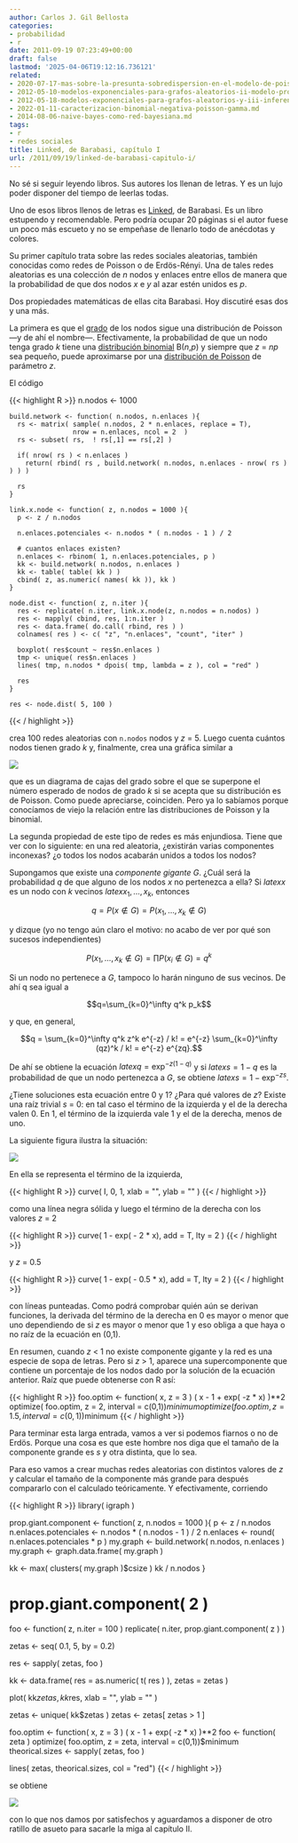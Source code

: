 ```yaml
---
author: Carlos J. Gil Bellosta
categories:
- probabilidad
- r
date: 2011-09-19 07:23:49+00:00
draft: false
lastmod: '2025-04-06T19:12:16.736121'
related:
- 2020-07-17-mas-sobre-la-presunta-sobredispersion-en-el-modelo-de-poisson.md
- 2012-05-10-modelos-exponenciales-para-grafos-aleatorios-ii-modelo-probabilistico.md
- 2012-05-18-modelos-exponenciales-para-grafos-aleatorios-y-iii-inferencia.md
- 2022-01-11-caracterizacion-binomial-negativa-poisson-gamma.md
- 2014-08-06-naive-bayes-como-red-bayesiana.md
tags:
- r
- redes sociales
title: Linked, de Barabasi, capítulo I
url: /2011/09/19/linked-de-barabasi-capitulo-i/
---
```


No sé si seguir leyendo libros. Sus autores los llenan de letras. Y es un lujo poder disponer del tiempo de leerlas todas.

Uno de esos libros llenos de letras es [Linked](http://portal.educ.ar/debates/sociedad/sociedad-conocimiento/sobre-la-ciencia-de-las-redes-y-el-linked-de-barabasi.php), de Barabasi. Es un libro estupendo y recomendable. Pero podría ocupar 20 páginas si el autor fuese un poco más escueto y no se empeñase de llenarlo todo de anécdotas y colores.

Su primer capítulo trata sobre las redes sociales aleatorias, también conocidas como redes de Poisson o de Erdös-Rényi. Una de tales redes aleatorias es una colección de _n_ nodos y enlaces entre ellos de manera que la probabilidad de que dos nodos _x_ e _y_ al azar estén unidos es _p_.

Dos propiedades matemáticas de ellas cita Barabasi. Hoy discutiré esas dos y una más.

La primera es que el [grado](http://es.wikipedia.org/wiki/Centralidad#Grado) de los nodos sigue una distribución de Poisson —y de ahí el nombre—. Efectivamente, la probabilidad de que un nodo tenga grado _k_ tiene una [distribución binomial](http://es.wikipedia.org/wiki/Binomial) B(_n_,_p_) y siempre que _z_ = _np_ sea pequeño, puede aproximarse por una [distribución de Poisson](http://es.wikipedia.org/wiki/Distribuci%C3%B3n_de_Poisson) de parámetro _z_.

El código







{{< highlight R >}}
    n.nodos <- 1000

    build.network <- function( n.nodos, n.enlaces ){
      rs <- matrix( sample( n.nodos, 2 * n.enlaces, replace = T),
                    nrow = n.enlaces, ncol = 2  )
      rs <- subset( rs,  ! rs[,1] == rs[,2] )

      if( nrow( rs ) < n.enlaces )
        return( rbind( rs , build.network( n.nodos, n.enlaces - nrow( rs ) ) ) )

      rs
    }

    link.x.node <- function( z, n.nodos = 1000 ){
      p <- z / n.nodos

      n.enlaces.potenciales <- n.nodos * ( n.nodos - 1 ) / 2

      # cuantos enlaces existen?
      n.enlaces <- rbinom( 1, n.enlaces.potenciales, p )
      kk <- build.network( n.nodos, n.enlaces )
      kk <- table( table( kk ) )
      cbind( z, as.numeric( names( kk )), kk )
    }

    node.dist <- function( z, n.iter ){
      res <- replicate( n.iter, link.x.node(z, n.nodos = n.nodos) )
      res <- mapply( cbind, res, 1:n.iter )
      res <- data.frame( do.call( rbind, res ) )
      colnames( res ) <- c( "z", "n.enlaces", "count", "iter" )

      boxplot( res$count ~ res$n.enlaces )
      tmp <- unique( res$n.enlaces )
      lines( tmp, n.nodos * dpois( tmp, lambda = z ), col = "red" )

      res
    }

    res <- node.dist( 5, 100 )
{{< / highlight >}}







crea 100 redes aleatorias con `n.nodos` nodos y _z_ = 5. Luego cuenta cuántos nodos tienen grado _k_ y, finalmente, crea una gráfica similar a

[![](/wp-uploads/2011/09/poisson_distr_degree.png#center)
](/wp-uploads/2011/09/poisson_distr_degree.png#center)

que es un diagrama de cajas del grado sobre el que se superpone el número esperado de nodos de grado _k_ si se acepta que su distribución es de Poisson. Como puede apreciarse, coinciden. Pero ya lo sabíamos porque conocíamos de viejo la relación entre las distribuciones de Poisson y la binomial.

La segunda propiedad de este tipo de redes es más enjundiosa. Tiene que ver con lo siguiente: en una red aleatoria, ¿existirán varias componentes inconexas? ¿o todos los nodos acabarán unidos a todos los nodos?

Supongamos que existe una _componente gigante_ _G_. ¿Cuál será la probabilidad _q_ de que alguno de los nodos _x_ no pertenezca a ella? Si $latex x$ es un nodo con _k_ vecinos $latex x_1, \dots, x_k$, entonces


$$q = P( x \not\in G ) = P( x_1, \dots, x_k \not\in G)$$


y dizque (yo no tengo aún claro el motivo: no acabo de ver por qué son sucesos independientes)


$$P( x_1, \dots, x_k \not\in G) = \prod P( x_i \not\in G ) = q^k $$


Si un nodo no pertenece a _G_, tampoco lo harán ninguno de sus vecinos. De ahí q sea igual a


$$q=\sum_{k=0}^\infty q^k p_k$$


y que, en general,


$$q = \sum_{k=0}^\infty q^k z^k e^{-z} / k! = e^{-z} \sum_{k=0}^\infty (qz)^k / k! = e^{-z} e^{zq}.$$


De ahí se obtiene la ecuación $latex q = \exp^{-z( 1-q )}$ y si $latex s = 1-q$ es la probabilidad de que un nodo pertenezca a _G_, se obtiene $latex s = 1 - \exp^{-zs}$.

¿Tiene soluciones esta ecuación entre 0 y 1? ¿Para qué valores de _z_? Existe una raíz trivial _s_ = 0: en tal caso el término de la izquierda y el de la derecha valen 0. En 1, el término de la izquierda vale 1 y el de la derecha, menos de uno.

La siguiente figura ilustra la situación:

[![](/wp-uploads/2011/09/roots_equation.png#center)
](/wp-uploads/2011/09/roots_equation.png#center)

En ella se representa el término de la izquierda,


{{< highlight R >}}
curve( I, 0, 1, xlab = "", ylab = "" )
{{< / highlight >}}


como una línea negra sólida y luego el término de la derecha con los valores _z_ = 2


{{< highlight R >}}
curve( 1 - exp( - 2 * x), add = T, lty = 2 )
{{< / highlight >}}


y _z_ = 0.5


{{< highlight R >}}
curve( 1 - exp( - 0.5 * x), add = T, lty = 2 )
{{< / highlight >}}


con líneas punteadas. Como podrá comprobar quién aún se derivan funciones, la derivada del término de la derecha en 0 es mayor o menor que uno dependiendo de si _z_ es mayor o menor que 1 y eso obliga a que haya o no raíz de la ecuación en (0,1).

En resumen, cuando _z_ < 1 no existe componente gigante y la red es una especie de sopa de letras. Pero si _z_ > 1, aparece una supercomponente que contiene un porcentaje de los nodos dado por la solución de la ecuación anterior. Raíz que puede obtenerse con R así:


{{< highlight R >}}
foo.optim <- function( x, z = 3 ) ( x - 1 + exp( -z * x) )**2
optimize( foo.optim, z = 2, interval = c(0,1))$minimum
optimize( foo.optim, z = 1.5, interval = c(0,1))$minimum
{{< / highlight >}}


Para terminar esta larga entrada, vamos a ver si podemos fiarnos o no de Erdös. Porque una cosa es que este hombre nos diga que el tamaño de la componente grande es _s_ y otra distinta, que lo sea.

Para eso vamos a crear muchas redes aleatorias con distintos valores de _z_ y calcular el tamaño de la componente más grande para después compararlo con el calculado teóricamente. Y efectivamente, corriendo


{{< highlight R >}}
library( igraph )

prop.giant.component <- function( z, n.nodos = 1000 ){
  p <- z / n.nodos
  n.enlaces.potenciales <- n.nodos * ( n.nodos - 1 ) / 2
  n.enlaces <- round( n.enlaces.potenciales * p )
  my.graph <- build.network( n.nodos, n.enlaces )
  my.graph <- graph.data.frame( my.graph )

  kk <- max( clusters( my.graph )$csize )
  kk / n.nodos
}

# prop.giant.component( 2 )

foo <- function( z, n.iter = 100 )
  replicate( n.iter, prop.giant.component( z ) )

zetas <- seq( 0.1, 5, by = 0.2)

res <- sapply( zetas, foo )

kk <- data.frame( res = as.numeric( t( res ) ), zetas = zetas )

plot( kk$zetas, kk$res, xlab = "", ylab = "" )

zetas <- unique( kk$zetas )
zetas <- zetas[ zetas > 1 ]

foo.optim <- function( x, z = 3 ) ( x - 1 + exp( -z * x) )**2
foo <- function( zeta ) optimize( foo.optim, z = zeta, interval = c(0,1))$minimum
theorical.sizes <- sapply( zetas, foo )

lines( zetas, theorical.sizes, col = "red")
{{< / highlight >}}


se obtiene

[![](/wp-uploads/2011/09/giant_component_size.png#center)
](/wp-uploads/2011/09/giant_component_size.png#center)

con lo que nos damos por satisfechos y aguardamos a disponer de otro ratillo de asueto para sacarle la miga al capítulo II.